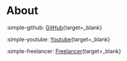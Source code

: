 # About

:simple-github: [GitHub](https://github.com/JeronimoMisquita){target=_blank}

:simple-youtube: [Youtube](https://www.youtube.com/@jeronimomisquita4814/featured){target=_blank}

:simple-freelancer: [Freelancer](https://m.freelancer.com/u/jeromemisquita){target=_blank}

